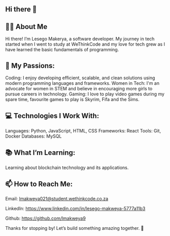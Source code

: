 ## Hi there 👋

## 👩‍💻 About Me
Hi there! I’m Lesego Makerya, a software developer. My journey in tech started when I went to study at WeThinkCode and my love for tech grew as I have learned the basic fundamentals of programming. 

## 🌟 My Passions:
Coding: I enjoy developing efficient, scalable, and clean solutions using modern programming languages and frameworks.
Women in Tech: I'm an advocate for women in STEM and believe in encouraging more girls to pursue careers in technology.
Gaming: I love to play video games during my spare time, favourite games to play is Skyrim, Fifa and the Sims.

## 💻 Technologies I Work With:
Languages: Python, JavaScript, HTML, CSS
Frameworks: React
Tools: Git, Docker
Databases: MySQL
## 📚 What I’m Learning:
Learning about blockchain technology and its applications.

## 📫 How to Reach Me:
Email: lmakweya021@student.wethinkcode.co.za

LinkedIn: https://www.linkedin.com/in/lesego-makweya-5777a11b3

Github: https://github.com/lmakweya9

Thanks for stopping by! Let’s build something amazing together. 🚀

<!--
**lmakweya9/lmakweya9** is a ✨ _special_ ✨ repository because its `README.md` (this file) appears on your GitHub profile.

Here are some ideas to get you started:

- 🔭 I’m currently working on ...
- 🌱 I’m currently learning ...
- 👯 I’m looking to collaborate on ...
- 🤔 I’m looking for help with ...
- 💬 Ask me about ...
- 📫 How to reach me: ...
- 😄 Pronouns: ...
- ⚡ Fun fact: ...
-->
